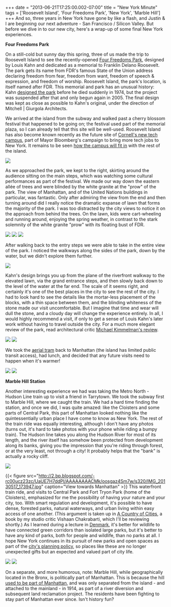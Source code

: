 +++
date = "2013-06-21T17:25:00.002-07:00"
title = "New York Minute"
tags = ['Roosevelt Island', 'Four Freedoms Park', 'New York', 'Marble Hill']
+++
And so, three years in New York have gone by like a flash, and Justin & I are beginning our next adventure - San Francisco / Silicon Valley.  But before we dive in to our new city, here's a wrap-up of some final New York experiences.

**Four Freedoms Park**

On a still-cold but sunny day this spring, three of us made the trip to Roosevelt Island to see the recently-opened [Four Freedoms Park](http://www.fdrfourfreedomspark.org/), designed by Louis Kahn and dedicated as a memorial to Franklin Delano Roosevelt.  The park gets its name from FDR's famous State of the Union address declaring freedom from fear, freedom from want, freedom of speech & expression, and freedom of worship.  Roosevelt Island, the park's location, is itself named after FDR.  This memorial and park has an unusual history: Kahn [designed the park](http://en.wikipedia.org/wiki/Four_Freedoms_Park) before he died suddenly in 1974, but the project was suspended after that and only begun again in 2005.  The final design was kept as close as possible to Kahn's original, under the direction of Mitchell | Giurgola Architects.

We arrived at the island from the subway and walked past a cherry blossom festival that happened to be going on; the festival used part of the memorial plaza, so I can already tell that this site will be well-used.  Roosevelt Island has also become known recently as the future site of [Cornell's new tech campus](http://www.archdaily.com/370910/council-approves-cornell-s-net-zero-tech-campus-on-roosevelt-island/), part of Mayor Bloomberg's campaign to bring more tech jobs to New York.  It remains to be seen [how the campus will fit in](http://www.nytimes.com/2011/12/20/nyregion/new-cornell-campus-may-awaken-roosevelt-island.html) with the rest of the island.

<img src="http://3.bp.blogspot.com/-uQj-i4BQbKg/UcPrFCp9Q6I/AAAAAAAACaM/2jAsUEgtmvE/s1600/IMG_9141.jpg"/>

As we approached the park, we kept to the right, skirting around the audience sitting on the main steps, which was watching some cultural performances as part of the festival.  We made our way down the eastern allée of trees and were blinded by the white granite at the "prow" of the park.  The view of Manhattan, and of the United Nations buildings in particular, was fantastic.  Only after admiring the view from the end and then turning around did I really notice the dramatic expanse of lawn that forms the majority of the park.  I was too distracted by the city views to notice it on the approach from behind the trees.  On the lawn, kids were cart-wheeling and running around, enjoying the spring weather, in contrast to the stark solemnity of the white granite "prow" with its floating bust of FDR.

<img src="http://3.bp.blogspot.com/-fSYNI7gO-Qs/UcPrFydu5nI/AAAAAAAACag/jTIsTHw7aM4/s1600/IMG_9168.jpg"/>

<img src="http://1.bp.blogspot.com/-isE5_O-dc-U/UcPrGVWBLVI/AAAAAAAACak/6iPhDr8e2cE/s1600/IMG_9178.jpg"/>

<img src="http://2.bp.blogspot.com/-Z1RMgF2XN54/UcPrGxVcdrI/AAAAAAAACas/XvtstXbh0YU/s1600/IMG_9184.jpg"/>

After walking back to the entry steps we were able to take in the entire view of the park.  I noticed the walkways along the sides of the park, down by the water, but we didn't explore them further.

<img src="http://1.bp.blogspot.com/-qdvhCM5RSH8/UcPrHGIU_pI/AAAAAAAACa0/Uf2kgkkja3A/s1600/IMG_9185.jpg"/>

Kahn's design brings you up from the plane of the riverfront walkway to the elevated lawn, via the grand entrance steps, and then slowly back down to the level of the water at the far end.  The scale of it seems right, and certainly it's one of the best places in the city to see the rest of the city.  I had to look hard to see the details like the mortar-less placement of the blocks, with a thin space between them, and the blinding whiteness of the stone made our visit uncomfortable.  But I imagine that time and wear will dull the stone, and a cloudy day will change the experience entirely.  In all, I would highly recommend a visit, if only to get a sense of Louis Kahn's later work without having to travel outside the city.  For a much more elegant review of the park, read architectural critic [Michael Kimmelman's review](http://www.nytimes.com/2012/09/13/arts/design/louis-kahns-franklin-d-roosevelt-four-freedoms-park-to-open.html).

<img src="http://4.bp.blogspot.com/-3xUOcGxtR1s/UcPrLP3lYjI/AAAAAAAACbQ/e3h78pvA7nc/s1600/IMG_9167.jpg"/>

<img src="http://3.bp.blogspot.com/-pepD27xHEP0/UcPrLgVHviI/AAAAAAAACbU/9eP-5z1U48Q/s1600/IMG_9161.jpg"/>

We took the [aerial tram](http://en.wikipedia.org/wiki/Roosevelt_Island_Tramway) back to Manhattan (the island has limited public transit access), had lunch, and decided that any future visits need to happen when it's warmer!

<img src="http://2.bp.blogspot.com/-op1ERkzh0A0/UcPrKjv-aBI/AAAAAAAACbE/p0r0bjtUj_c/s1600/IMG_9207.jpg"/>

<img src="http://2.bp.blogspot.com/-VdSOsTtH7qQ/UcPrKX2MdBI/AAAAAAAACbA/kv4NITR8MBE/s1600/IMG_9199.jpg"/>

**Marble Hill Station**

Another interesting experience we had was taking the Metro North - Hudson Line train up to visit a friend in Tarrytown.  We took the subway first to Marble Hill, where we caught the train.  We had a hard time finding the station, and once we did, I was quite amazed: like the Cloisters and some parts of Central Park, this part of Manhattan looked nothing like the quintessentially urban place I have come to know as New York.  The rest of the train ride was equally interesting, although I don't have any photos (turns out, it's hard to take photos with your phone while riding a bumpy train).  The Hudson line takes you along the Hudson River for most of its length, and the river itself has somehow been protected from development along its banks, giving you the impression that you're riding through forest, or at the very least, not through a city!  It probably helps that the "bank" is actually a rocky cliff.

<img src="http://3.bp.blogspot.com/-lkpsAZwmhOo/UaUE7IQ5zWI/AAAAAAAACLw/N-x8MyHJHcA/s1600/IMG_20130517_173928.jpg"/>

{{< figure src="http://2.bp.blogspot.com/-rc00ucz23zc/UaUE7H7ddPI/AAAAAAAACMk/oosgaz4Sm7w/s320/IMG_20130517_173947.jpg" caption="View towards Manhattan" >}}
This waterfront train ride, and visits to Central Park and Fort Tryon Park (home of the Cloisters), emphasized for me the possibility of having your nature and your city, too.  With smart regulation and development, it's possible to have dense, forested parks, natural waterways, and urban living within easy access of one another.  (This argument is taken up in [A Country of Cities](http://www.amazon.com/Country-Cities-Manifesto-Urban-America/dp/1935202170/), a book by my studio critic Vishaan Chakrabarti, which I'll be reviewing shortly.)  As I learned during a lecture in [Denmark](http://notbuiltinaday.blogspot.com/2012/10/urban-design-studio-suburban-retrofit.html), it's better for wildlife to have connected green corridors than isolated large parks, but it's better to have any kind of parks, both for people and wildlife, than no parks at all.  I hope New York continues in its pursuit of new parks and open spaces as part of the [city's planning policy](http://www.nycgovparks.org/greening/sustainable-parks/planyc), so places like these are no longer unexpected gifts but an expected and valued part of city life.

<img src="http://4.bp.blogspot.com/-pmJV1l5_-Ig/UaUE7C_wzXI/AAAAAAAACKI/K6ZzPCMtIlw/s1600/IMG_20130517_173913.jpg"/>

<img src="http://1.bp.blogspot.com/-5qeguKFo28k/UaUE7M9CYJI/AAAAAAAACLE/O-SfT_5hntQ/s1600/IMG_20130517_173956.jpg"/>

On a separate, and more humorous, note: Marble Hill, while geographically located in the Bronx, is politically part of Manhattan.  This is because the hill [used to be part of Manhattan](http://en.wikipedia.org/wiki/Marble_Hill,_Manhattan), and was only separated from the island - and attached to the mainland - in 1914, as part of a river diversion and subsequent land reclamation project.  The residents have been fighting to stay part of Manhattan ever since.  Isn't history fun?
